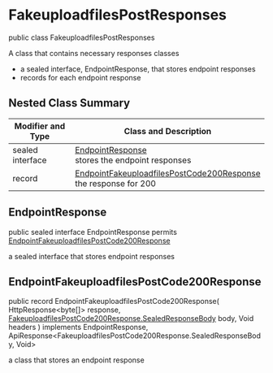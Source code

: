 # FakeuploadfilesPostResponses

public class FakeuploadfilesPostResponses

A class that contains necessary responses classes
- a sealed interface, EndpointResponse, that stores endpoint responses
- records for each endpoint response

## Nested Class Summary
| Modifier and Type | Class and Description |
| ----------------- | --------------------- |
| sealed interface | [EndpointResponse](#endpointresponse)<br> stores the endpoint responses |
| record | [EndpointFakeuploadfilesPostCode200Response](#endpointfakeuploadfilespostcode200response)<br> the response for 200 |

## EndpointResponse
public sealed interface EndpointResponse permits<br>
[EndpointFakeuploadfilesPostCode200Response](#endpointfakeuploadfilespostcode200response)

a sealed interface that stores endpoint responses

## EndpointFakeuploadfilesPostCode200Response
public record EndpointFakeuploadfilesPostCode200Response(
    HttpResponse<byte[]> response,
    [FakeuploadfilesPostCode200Response.SealedResponseBody](../../../paths/fakeuploadfiles/post/responses/FakeuploadfilesPostCode200Response.md#sealedresponsebody) body,
    Void headers
) implements EndpointResponse, ApiResponse<FakeuploadfilesPostCode200Response.SealedResponseBody, Void><br>

a class that stores an endpoint response

